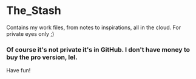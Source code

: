# The_Stash
Contains my work files, from notes to inspirations, all in the cloud. For private eyes only ;)

### Of course it's not private it's in GitHub. I don't have money to buy the pro version, lel.

Have fun!
